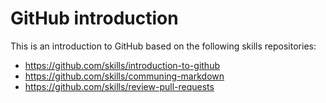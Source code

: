 # GitHub introduction

This is an introduction to GitHub based on the following skills repositories:
- https://github.com/skills/introduction-to-github
- https://github.com/skills/communing-markdown
- https://github.com/skills/review-pull-requests